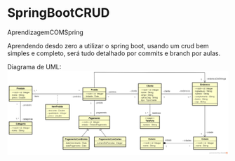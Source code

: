 # SpringBootCRUD
AprendizagemCOMSpring

Aprendendo desdo zero a utilizar o spring boot, usando um crud bem simples e completo, será tudo detalhado por commits e branch por aulas.

Diagrama de UML: 
![Screenshot](Pasta_implementacao_projeto/diagrama.png)
